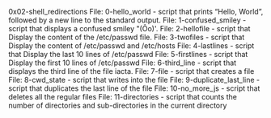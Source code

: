0x02-shell_redirections
File: 0-hello_world - script that prints “Hello, World”, followed by a new line to the standard output.
File: 1-confused_smiley - script that displays a confused smiley "(Ôo)'.
File: 2-hellofile - script that Display the content of the /etc/passwd file.
File: 3-twofiles - script that Display the content of /etc/passwd and /etc/hosts
File: 4-lastlines - script that Display the last 10 lines of /etc/passwd
File: 5-firstlines - script that Display the first 10 lines of /etc/passwd
File: 6-third_line - script that displays the third line of the file iacta.
File: 7-file - script that creates a file
File: 8-cwd_state - script that writes into the file
File: 9-duplicate_last_line - script that duplicates the last line of the file
File: 10-no_more_js - script that deletes all the regular files
File: 11-directories - script that counts the number of directories and sub-directories in the current directory
